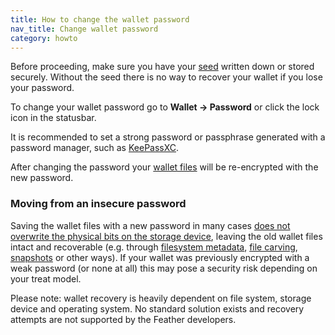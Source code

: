 ```yaml
---
title: How to change the wallet password
nav_title: Change wallet password
category: howto
---
```


Before proceeding, make sure you have your [seed](show-wallet-seed) written down or stored securely. Without the seed there is no way to recover your wallet if you lose your password.

To change your wallet password go to **Wallet → Password** or click the lock icon in the statusbar.

It is recommended to set a strong password or passphrase generated with a password manager, such as [KeePassXC](https://keepassxc.org/).

After changing the password your [wallet files](wallet-files) will be re-encrypted with the new password.

### Moving from an insecure password

Saving the wallet files with a new password in many cases [does not overwrite the physical bits on the storage device](https://unix.stackexchange.com/a/593340), leaving the old wallet files intact and recoverable (e.g. through [filesystem metadata](http://manpages.ubuntu.com/manpages/bionic/man8/ext4magic.8.html), [file carving](https://en.wikipedia.org/wiki/File_carving), [snapshots](https://en.wikipedia.org/wiki/Snapshot_(computer_storage)) or other ways). If your wallet was previously encrypted with a weak password (or none at all) this may pose a security risk depending on your treat model.

Please note: wallet recovery is heavily dependent on file system, storage device and operating system. No standard solution exists and recovery attempts are not supported by the Feather developers.

